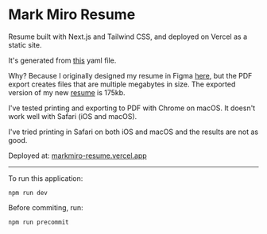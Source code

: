 # Mark Miro Resume

Resume built with Next.js and Tailwind CSS, and deployed on Vercel as a static site.

It's generated from [this](public/resume.yaml) yaml file.

Why? Because I originally designed my resume in Figma [here](https://www.figma.com/proto/9oouBQk4moAYiRfx9MUriI/Mark-Mironyuk-Resume?page-id=0%3A1&node-id=680%3A5892&viewport=386%2C458%2C0.08&scaling=min-zoom), but the PDF export creates files that are multiple megabytes in size. The exported version of my new [resume](public/Mark-Mironyuk-Resume-Feb-24-2023-09_50-PM.pdf) is 175kb.

I've tested printing and exporting to PDF with Chrome on macOS. It doesn't work well with Safari (iOS and macOS).

I've tried printing in Safari on both iOS and macOS and the results are not as good.

Deployed at:
   [markmiro-resume.vercel.app](https://markmiro-resume.vercel.app/)

---

To run this application:

```
npm run dev
```

Before commiting, run:

```
npm run precommit
```
